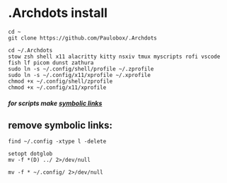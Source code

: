 # .Archdots install

```
cd ~
git clone https://github.com/Paulobox/.Archdots
```

```
cd ~/.Archdots
stow zsh shell x11 alacritty kitty nsxiv tmux myscripts rofi vscode fish lf picom dunst zathura
sudo ln -s ~/.config/shell/profile ~/.zprofile
sudo ln -s ~/.config/x11/xprofile ~/.xprofile
chmod +x ~/.config/shell/zprofile
chmod +x ~/.config/x11/xprofile
```

##### for scripts make [symbolic links](https://github.com/Paulobox/.dotfiles/blob/main/myscripts/.myscripts/README.md)


## remove symbolic links:

`
find ~/.config -xtype l -delete
`

```
setopt dotglob
mv -f *(D) ../ 2>/dev/null
```

```
mv -f * ~/.config/ 2>/dev/null
```
